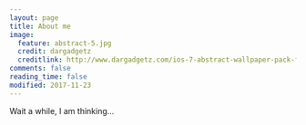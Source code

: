 ```yaml
---
layout: page
title: About me
image:
  feature: abstract-5.jpg
  credit: dargadgetz
  creditlink: http://www.dargadgetz.com/ios-7-abstract-wallpaper-pack-for-iphone-5-and-ipod-touch-retina/
comments: false
reading_time: false
modified: 2017-11-23
---
```




Wait a while, I am thinking...



